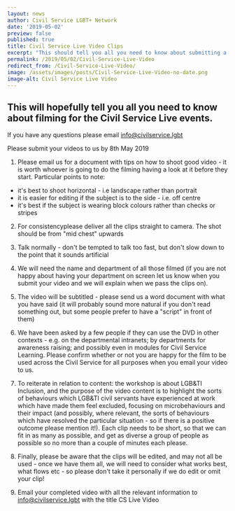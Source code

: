 ```yaml
---
layout: news
author: Civil Service LGBT+ Network
date: '2019-05-02'
preview: false
published: true
title: Civil Service Live Video Clips
excerpt: "This should tell you all you need to know about submitting a video for the Civil Service Live workshops."
permalink: /2019/05/02/Civil-Service-Live-Video
redirect_from: /Civil-Service-Live-Video/
image: /assets/images/posts/Civil-Service-Live-Video-no-date.png
image-alt: Civil Service Live Video
---
```


## This will hopefully tell you all you need to know about filming for the Civil Service Live events. 

If you have any questions please email info@civilservice.lgbt 

Please submit your videos to us by 8th May 2019

1. Please email us for a document with tips on how to shoot good video - it is worth whoever is going to do the filming having a look at it before they start. Particular points to note:
- it's best to shoot horizontal - i.e landscape rather than portrait
- it is easier for editing if the subject is to the side - i.e. off centre
- it's best if the subject is wearing block colours rather than checks or stripes

2. For consistencyplease deliver all the clips straight to camera. The shot should be from "mid chest" upwards

3. Talk normally - don't be tempted to talk too fast, but don't slow down to the point that it sounds artificial

4. We will need the name and department of all those filmed (if you are not happy about having your department on screen let us know when you submit your video and we will explain when we pass the clips on).

5. The video will be subtitled - please send us a word document with what you have said (it will probably sound more natural if you don't read something out, but some people prefer to have a "script" in front of them)

6. We have been asked by a few people if they can use the DVD in other contexts - e.g. on the departmental intranets; by departments for awareness raising; and possibly even in modules for Civil Service Learning. Please confirm whether or not you are happy for the film to be used across the Civil Service for all purposes when you email your video to us.

7. To reiterate in relation to content: the workshop is about LGB&TI Inclusion, and the purpose of the video content is to highlight the sorts of behaviours which LGB&TI civil servants have experienced at work which have made them feel excluded, focusing on microbehaviours and their impact (and possibly, where relevant, the sorts of behaviours which have resolved the particular situation - so if there is a positive outcome please mention it!).  Each clip needs to be short, so that we can fit in as many as possible, and get as diverse a group of people as possible so no more than a couple of minutes each please.

8. Finally, please be aware that the clips will be edited, and may not all be used - once we have them all, we will need to consider what works best, what flows etc - so please don't take it personally if we do edit or omit your clip!

9. Email your completed video with all the relevant information to info@civilservice.lgbt with the title CS Live Video
